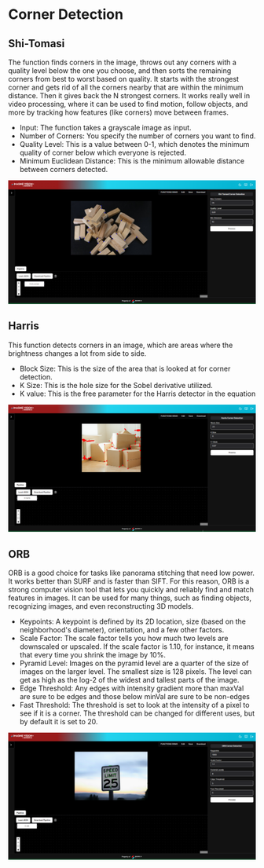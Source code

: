 # **Corner Detection**

## Shi-Tomasi

The function finds corners in the image, throws out any corners with a quality level below the one you choose, and then sorts the remaining corners from best to worst based on quality. It starts with the strongest corner and gets rid of all the corners nearby that are within the minimum distance. Then it gives back the N strongest corners. It works really well in video processing, where it can be used to find motion, follow objects, and more by tracking how features (like corners) move between frames.

- Input: The function takes a grayscale image as input.
- Number of Corners: You specify the number of corners you want to find.
- Quality Level: This is a value between 0-1, which denotes the minimum quality of corner below which everyone is rejected.
- Minimum Euclidean Distance: This is the minimum allowable distance between corners detected.

![logo](_media/Advanced%20Function/CornerDetection/ShitomasiCornerDetection.png )

## Harris

This function detects corners in an image, which are areas where the brightness changes a lot from side to side.

- Block Size: This is the size of the area that is looked at for corner detection.
- K Size: This is the hole size for the Sobel derivative utilized.
- K value: This is the free parameter for the Harris detector in the equation

![logo](_media/Advanced%20Function/CornerDetection/HarrisCornerDetection.png)

## ORB

ORB is a good choice for tasks like panorama stitching that need low power. It works better than SURF and is faster than SIFT. For this reason, ORB is a strong computer vision tool that lets you quickly and reliably find and match features in images. It can be used for many things, such as finding objects, recognizing images, and even reconstructing 3D models.

- Keypoints: A keypoint is defined by its 2D location, size (based on the neighborhood's diameter), orientation, and a few other factors.
- Scale Factor: The scale factor tells you how much two levels are downscaled or upscaled. If the scale factor is 1.10, for instance, it means that every time you shrink the image by 10%.
- Pyramid Level: Images on the pyramid level are a quarter of the size of images on the larger level. The smallest size is 128 pixels. The level can get as high as the log-2 of the widest and tallest parts of the image.
- Edge Threshold: Any edges with intensity gradient more than maxVal are sure to be edges and those below minVal are sure to be non-edges
- Fast Threshold: The threshold is set to look at the intensity of a pixel to see if it is a corner. The threshold can be changed for different uses, but by default it is set to 20.

![logo](_media/Advanced%20Function/CornerDetection/ORBCornerDetection.png)
